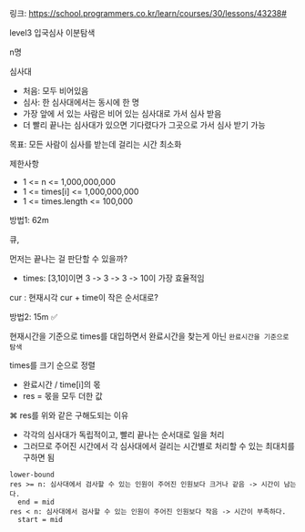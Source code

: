 링크: https://school.programmers.co.kr/learn/courses/30/lessons/43238#

level3 입국심사 이분탐색

n명

심사대

- 처음: 모두 비어있음
- 심사: 한 심사대에서는 동시에 한 명
- 가장 앞에 서 있는 사람은 비어 있는 심사대로 가서 심사 받음
- 더 빨리 끝나는 심사대가 있으면 기다렸다가 그곳으로 가서 심사 받기 가능

목표: 모든 사람이 심사를 받는데 걸리는 시간 최소화

제한사항

- 1 <= n <= 1,000,000,000
- 1 <= times[i] <= 1,000,000,000
- 1 <= times.length <= 100,000

방법1: 62m

큐,

먼저는 끝나는 걸 판단할 수 있을까?

- times: [3,10]이면 3 -> 3 -> 3 -> 10이 가장 효율적임

cur : 현재시각
cur + time이 작은 순서대로?

방법2: 15m ✅

현재시간을 기준으로 times를 대입하면서 완료시간을 찾는게 아닌 `완료시간을 기준으로 탐색`

times를 크기 순으로 정렬

- 완료시간 / time[i]의 몫
- res = 몫을 모두 더한 값

⌘ res를 위와 같은 구해도되는 이유

- 각각의 심사대가 독립적이고, 빨리 끝나는 순서대로 일을 처리
- 그러므로 주어진 시간에서 각 심사대에서 걸리는 시간별로 처리할 수 있는 최대치를 구하면 됨

```
lower-bound
res >= n: 심사대에서 검사할 수 있는 인원이 주어진 인원보다 크거나 같음 -> 시간이 남는다.
  end = mid
res < n: 심사대에서 검사할 수 있는 인원이 주어진 인원보다 작음 -> 시간이 부족하다.
  start = mid
```
